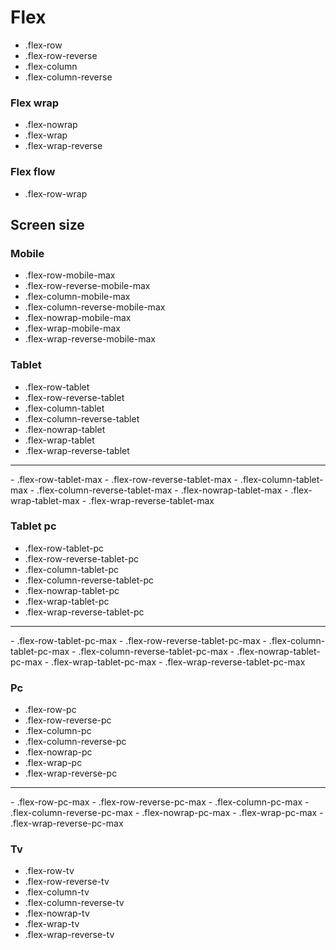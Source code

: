 # Flex

- .flex-row
- .flex-row-reverse
- .flex-column
- .flex-column-reverse

### Flex wrap

- .flex-nowrap
- .flex-wrap
- .flex-wrap-reverse

### Flex flow

- .flex-row-wrap

## Screen size

### Mobile

- .flex-row-mobile-max
- .flex-row-reverse-mobile-max
- .flex-column-mobile-max
- .flex-column-reverse-mobile-max
- .flex-nowrap-mobile-max
- .flex-wrap-mobile-max
- .flex-wrap-reverse-mobile-max

### Tablet

- .flex-row-tablet
- .flex-row-reverse-tablet
- .flex-column-tablet
- .flex-column-reverse-tablet
- .flex-nowrap-tablet
- .flex-wrap-tablet
- .flex-wrap-reverse-tablet
<hr>
- .flex-row-tablet-max
- .flex-row-reverse-tablet-max
- .flex-column-tablet-max
- .flex-column-reverse-tablet-max
- .flex-nowrap-tablet-max
- .flex-wrap-tablet-max
- .flex-wrap-reverse-tablet-max

### Tablet pc

- .flex-row-tablet-pc
- .flex-row-reverse-tablet-pc
- .flex-column-tablet-pc
- .flex-column-reverse-tablet-pc
- .flex-nowrap-tablet-pc
- .flex-wrap-tablet-pc
- .flex-wrap-reverse-tablet-pc
<hr>
- .flex-row-tablet-pc-max
- .flex-row-reverse-tablet-pc-max
- .flex-column-tablet-pc-max
- .flex-column-reverse-tablet-pc-max
- .flex-nowrap-tablet-pc-max
- .flex-wrap-tablet-pc-max
- .flex-wrap-reverse-tablet-pc-max

### Pc

- .flex-row-pc
- .flex-row-reverse-pc
- .flex-column-pc
- .flex-column-reverse-pc
- .flex-nowrap-pc
- .flex-wrap-pc
- .flex-wrap-reverse-pc
<hr>
- .flex-row-pc-max
- .flex-row-reverse-pc-max
- .flex-column-pc-max
- .flex-column-reverse-pc-max
- .flex-nowrap-pc-max
- .flex-wrap-pc-max
- .flex-wrap-reverse-pc-max

### Tv

- .flex-row-tv
- .flex-row-reverse-tv
- .flex-column-tv
- .flex-column-reverse-tv
- .flex-nowrap-tv
- .flex-wrap-tv
- .flex-wrap-reverse-tv

